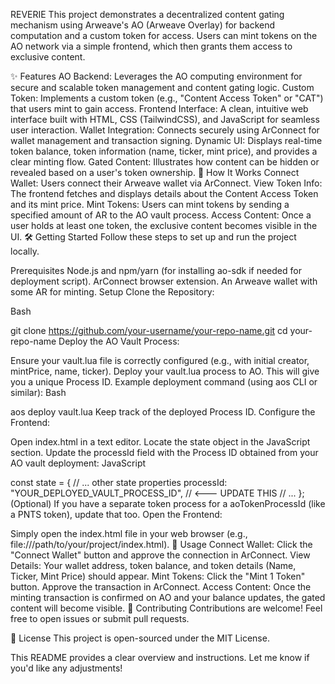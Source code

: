 REVERIE
This project demonstrates a decentralized content gating mechanism using Arweave's AO (Arweave Overlay) for backend computation and a custom token for access. Users can mint tokens on the AO network via a simple frontend, which then grants them access to exclusive content.

✨ Features
AO Backend: Leverages the AO computing environment for secure and scalable token management and content gating logic.
Custom Token: Implements a custom token (e.g., "Content Access Token" or "CAT") that users mint to gain access.
Frontend Interface: A clean, intuitive web interface built with HTML, CSS (TailwindCSS), and JavaScript for seamless user interaction.
Wallet Integration: Connects securely using ArConnect for wallet management and transaction signing.
Dynamic UI: Displays real-time token balance, token information (name, ticker, mint price), and provides a clear minting flow.
Gated Content: Illustrates how content can be hidden or revealed based on a user's token ownership.
🚀 How It Works
Connect Wallet: Users connect their Arweave wallet via ArConnect.
View Token Info: The frontend fetches and displays details about the Content Access Token and its mint price.
Mint Tokens: Users can mint tokens by sending a specified amount of AR to the AO vault process.
Access Content: Once a user holds at least one token, the exclusive content becomes visible in the UI.
🛠️ Getting Started
Follow these steps to set up and run the project locally.

Prerequisites
Node.js and npm/yarn (for installing ao-sdk if needed for deployment script).
ArConnect browser extension.
An Arweave wallet with some AR for minting.
Setup
Clone the Repository:

Bash

git clone https://github.com/your-username/your-repo-name.git
cd your-repo-name
Deploy the AO Vault Process:

Ensure your vault.lua file is correctly configured (e.g., with initial creator, mintPrice, name, ticker).
Deploy your vault.lua process to AO. This will give you a unique Process ID.
Example deployment command (using aos CLI or similar):
Bash

aos deploy vault.lua
Keep track of the deployed Process ID.
Configure the Frontend:

Open index.html in a text editor.
Locate the state object in the JavaScript section.
Update the processId field with the Process ID obtained from your AO vault deployment:
JavaScript

const state = {
    // ... other state properties
    processId: "YOUR_DEPLOYED_VAULT_PROCESS_ID", // <--- UPDATE THIS
    // ...
};
(Optional) If you have a separate token process for a aoTokenProcessId (like a PNTS token), update that too.
Open the Frontend:

Simply open the index.html file in your web browser (e.g., file:///path/to/your/project/index.html).
🚀 Usage
Connect Wallet: Click the "Connect Wallet" button and approve the connection in ArConnect.
View Details: Your wallet address, token balance, and token details (Name, Ticker, Mint Price) should appear.
Mint Tokens: Click the "Mint 1 Token" button. Approve the transaction in ArConnect.
Access Content: Once the minting transaction is confirmed on AO and your balance updates, the gated content will become visible.
🤝 Contributing
Contributions are welcome! Feel free to open issues or submit pull requests.

📄 License
This project is open-sourced under the MIT License.

This README provides a clear overview and instructions. Let me know if you'd like any adjustments!
